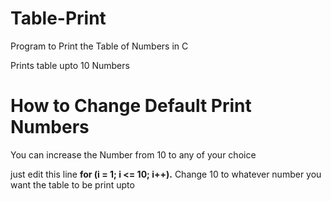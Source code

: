 # Table-Print
Program to Print the Table of Numbers in C

Prints table upto 10 Numbers

# How to Change Default Print Numbers

You can increase the Number from 10 to any of your choice

just edit this line **for (i = 1; i <= 10; i++).** Change 10 to whatever number you want the table to be print upto
